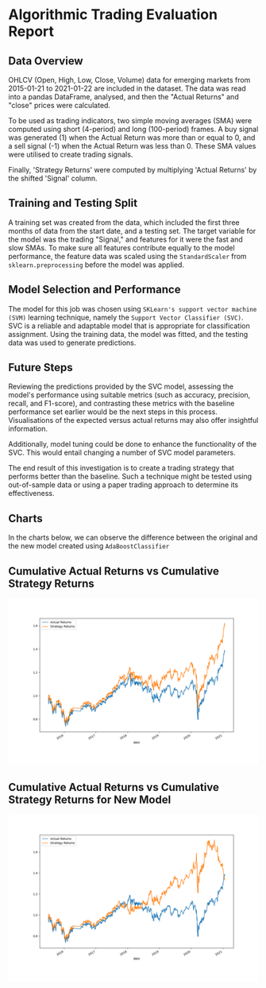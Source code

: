 # Algorithmic Trading Evaluation Report

## Data Overview

OHLCV (Open, High, Low, Close, Volume) data for emerging markets from 2015-01-21 to 2021-01-22 are included in the dataset. The data was read into a pandas DataFrame, analysed, and then the "Actual Returns" and "close" prices were calculated.

To be used as trading indicators, two simple moving averages (SMA) were computed using short (4-period) and long (100-period) frames. A buy signal was generated (1) when the Actual Return was more than or equal to 0, and a sell signal (-1) when the Actual Return was less than 0. These SMA values were utilised to create trading signals.

Finally, 'Strategy Returns' were computed by multiplying 'Actual Returns' by the shifted 'Signal' column.

## Training and Testing Split

A training set was created from the data, which included the first three months of data from the start date, and a testing set. The target variable for the model was the trading "Signal," and features for it were the fast and slow SMAs. To make sure all features contribute equally to the model performance, the feature data was scaled using the `StandardScaler` from `sklearn.preprocessing` before the model was applied.

## Model Selection and Performance

The model for this job was chosen using `SKLearn's support vector machine (SVM)` learning technique, namely the `Support Vector Classifier (SVC)`. SVC is a reliable and adaptable model that is appropriate for classification assignment. Using the training data, the model was fitted, and the testing data was used to generate predictions.

## Future Steps

Reviewing the predictions provided by the SVC model, assessing the model's performance using suitable metrics (such as accuracy, precision, recall, and F1-score), and contrasting these metrics with the baseline performance set earlier would be the next steps in this process. Visualisations of the expected versus actual returns may also offer insightful information.

Additionally, model tuning could be done to enhance the functionality of the SVC. This would entail changing a number of SVC model parameters.

The end result of this investigation is to create a trading strategy that performs better than the baseline. Such a technique might be tested using out-of-sample data or using a paper trading approach to determine its effectiveness.

## Charts

In the charts below, we can observe the difference between the original and the new model created using `AdaBoostClassifier`

## Cumulative Actual Returns vs Cumulative Strategy Returns
![Cumulative Returns](cumulative_returns.png)

## Cumulative Actual Returns vs Cumulative Strategy Returns for New Model
![New Model Strategy Returns](new_model_strategy_returns.png)
